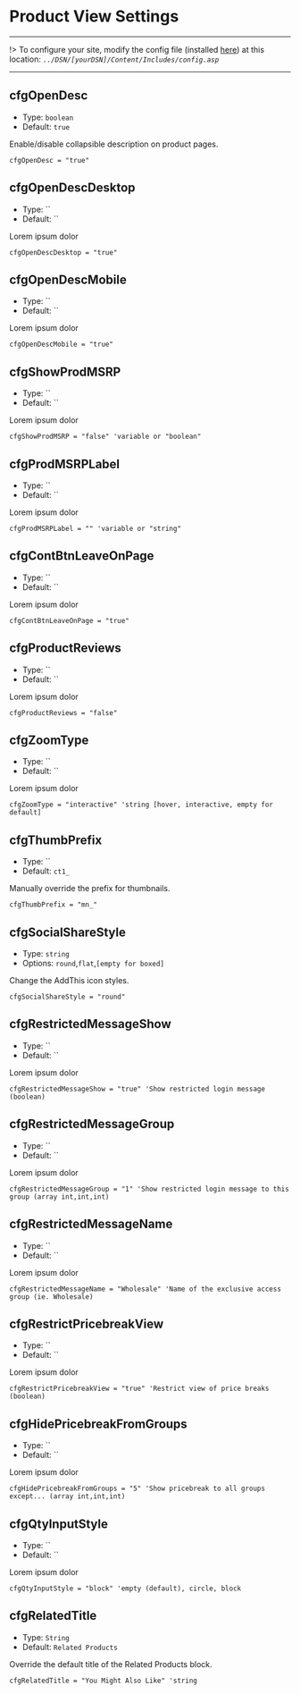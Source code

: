 # Product View Settings
---
!> To configure your site, modify the config file (installed [here](/setup?id=installation)) at this location: *`../DSN/[yourDSN]/Content/Includes/config.asp`*

---

## cfgOpenDesc
- Type: `boolean`
- Default: `true`

Enable/disable collapsible description on product pages.

    cfgOpenDesc = "true"

## cfgOpenDescDesktop
- Type: ``
- Default: ``

Lorem ipsum dolor

    cfgOpenDescDesktop = "true"
    
## cfgOpenDescMobile
- Type: ``
- Default: ``

Lorem ipsum dolor

    cfgOpenDescMobile = "true"
    
## cfgShowProdMSRP
- Type: ``
- Default: ``

Lorem ipsum dolor

    cfgShowProdMSRP = "false" 'variable or "boolean"
    
## cfgProdMSRPLabel
- Type: ``
- Default: ``

Lorem ipsum dolor

    cfgProdMSRPLabel = "" 'variable or "string"
    
## cfgContBtnLeaveOnPage
- Type: ``
- Default: ``

Lorem ipsum dolor

    cfgContBtnLeaveOnPage = "true"
    
## cfgProductReviews
- Type: ``
- Default: ``

Lorem ipsum dolor

    cfgProductReviews = "false"
    
## cfgZoomType
- Type: ``
- Default: ``

Lorem ipsum dolor

    cfgZoomType = "interactive" 'string [hover, interactive, empty for default]
    
## cfgThumbPrefix
- Type: ``
- Default: `ct1_`

Manually override the prefix for thumbnails.

    cfgThumbPrefix = "mn_"
    
## cfgSocialShareStyle
- Type: `string`
- Options: `round`,`flat`,`[empty for boxed]`

Change the AddThis icon styles.

    cfgSocialShareStyle = "round"
    
## cfgRestrictedMessageShow
- Type: ``
- Default: ``

Lorem ipsum dolor

    cfgRestrictedMessageShow = "true" 'Show restricted login message (boolean)
    
## cfgRestrictedMessageGroup
- Type: ``
- Default: ``

Lorem ipsum dolor

    cfgRestrictedMessageGroup = "1" 'Show restricted login message to this group (array int,int,int)
    
## cfgRestrictedMessageName
- Type: ``
- Default: ``

Lorem ipsum dolor

    cfgRestrictedMessageName = "Wholesale" 'Name of the exclusive access group (ie. Wholesale)
    
## cfgRestrictPricebreakView
- Type: ``
- Default: ``

Lorem ipsum dolor

    cfgRestrictPricebreakView = "true" 'Restrict view of price breaks (boolean)
    
## cfgHidePricebreakFromGroups
- Type: ``
- Default: ``

Lorem ipsum dolor

    cfgHidePricebreakFromGroups = "5" 'Show pricebreak to all groups except... (array int,int,int)
    
## cfgQtyInputStyle
- Type: ``
- Default: ``

Lorem ipsum dolor

    cfgQtyInputStyle = "block" 'empty (default), circle, block
    
## cfgRelatedTitle
- Type: `String`
- Default: `Related Products`

Override the default title of the Related Products block.

    cfgRelatedTitle = "You Might Also Like" 'string
